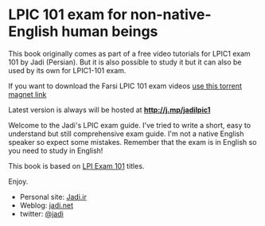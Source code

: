 # LPIC 101 exam for non-native-English human beings 

This book originally comes as part of a free video tutorials for LPIC1 exam 101 by Jadi (Persian). But it is also possible to study it  but it can also be used by its own for LPIC1-101 exam.

If you want to download the Farsi LPIC 101 exam videos [use this torrent magnet link](magnet:?xt=urn:btih:637a4117d1994281d9ffa6e907e6e1afbf1c8e59&dn=%D8%AF%D9%88%D8%B1%D9%87%20%D9%85%D8%AC%D8%A7%D8%B2%DB%8C%20%D8%A2%D9%85%D9%88%D8%B2%D8%B4%20%D9%84%DB%8C%D9%86%D9%88%DA%A9%D8%B3%20%D8%AA%D9%88%D8%B3%D8%B7%20%D8%AC%D8%A7%D8%AF%DB%8C%20%D9%85%DB%8C%D8%B1%D9%85%DB%8C%D8%B1%D8%A7%D9%86%DB%8C&tr=udp%3A%2F%2Fopen.demonii.com%3A1337&tr=udp%3A%2F%2Ftracker.openbittorrent.com%3A80%2Fannounce)

Latest version is always will be hosted at **http://j.mp/jadilpic1**

Welcome to the Jadi's LPIC exam guide. I've tried to write a short, easy to understand but still comprehensive exam guide. I'm not a native English speaker so expect some mistakes. Remember that the exam is in English so you need to study in English!

This book is based on [LPI Exam 101](https://www.lpi.org/linux-certifications/programs/lpic-1/exam-101) titles.

Enjoy.

- Personal site: [Jadi.ir](http://jadi.ir)
- Weblog: [jadi.net](http://jadi.net)
- twitter: [@jadi](http://twitter.com/jadi)

